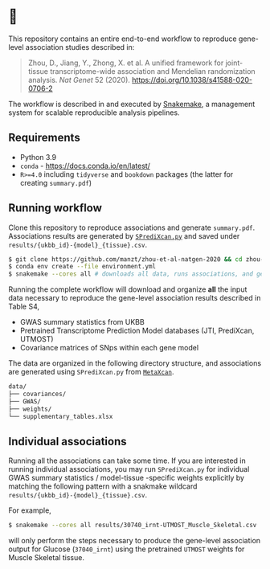 # 📓 

This repository contains an entire end-to-end workflow to reproduce gene-level
association studies described in:

> Zhou, D., Jiang, Y., Zhong, X. et al. A unified framework for 
> joint-tissue transcriptome-wide association and Mendelian 
> randomization analysis. _Nat Genet_ 52 (2020). https://doi.org/10.1038/s41588-020-0706-2

The workflow is described in and executed by [Snakemake](https://snakemake.readthedocs.io/en/stable/index.html), 
a management system for scalable reproducible analysis pipelines.

## Requirements

- Python 3.9
- `conda` - https://docs.conda.io/en/latest/
- `R>=4.0` including `tidyverse` and `bookdown` packages (the latter for creating `summary.pdf`)

## Running workflow

Clone this repository to reproduce associations and generate `summary.pdf`. Associations results
are generated by [`SPrediXcan.py`](https://github.com/hakyimlab/MetaXcan) and saved under
`results/{ukbb_id}-{model}_{tissue}.csv`.

```bash
$ git clone https://github.com/manzt/zhou-et-al-natgen-2020 && cd zhou-et-al-natgen-2020
$ conda env create --file environment.yml
$ snakemake --cores all # downloads all data, runs associations, and generates `summary.pdf`
```

Running the complete workflow will download and organize **all** the input data
necessary to reproduce the gene-level association results described in Table S4,

- GWAS summary statistics from UKBB
- Pretrained Transcriptome Prediction Model databases (JTI, PrediXcan, UTMOST)
- Covariance matrices of SNps within each gene model

The data are organized in the following directory structure, and associations are 
generated using `SPrediXcan.py` from [`MetaXcan`](https://github.com/hakyimlab/MetaXcan).

```bash
data/
├── covariances/
├── GWAS/
├── weights/
└── supplementary_tables.xlsx
```

## Individual associations

Running all the associations can take some time. If you are interested in running 
individual associations, you may run `SPrediXcan.py` for individual GWAS summary 
statistics / model-tissue -specific weights explicitly by matching the following
pattern with a snakmake wildcard `results/{ukbb_id}-{model}_{tissue}.csv`.

For example,

```bash
$ snakemake --cores all results/30740_irnt-UTMOST_Muscle_Skeletal.csv
```

will only perform the steps necessary to produce the gene-level association output 
for Glucose (`37040_irnt`) using the pretrained `UTMOST` weights for Muscle Skeletal tissue.